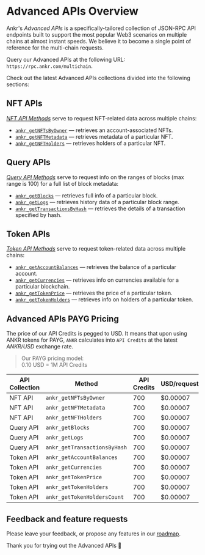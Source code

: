 # Advanced APIs Overview

Ankr's *Advanced APIs* is a specifically-tailored collection of JSON-RPC API endpoints built to support the most popular Web3 scenarios on multiple chains at almost instant speeds. We believe it to become a single point of reference for the multi-chain requests.

Query our Advanced APIs at the following URL: `https://rpc.ankr.com/multichain`.

Check out the latest Advanced APIs collections divided into the following sections:

[//]: # (in [Postman]&#40;https://documenter.getpostman.com/view/19024547/UVsEVUGQ&#41; and look through the Advanced API docs)

## NFT APIs

[_NFT API Methods_](/build/products/advanced-api-sdk/nft-methods/) serve to request NFT-related data across multiple chains:

  * [`ankr_getNFTsByOwner`](/build/products/advanced-api-sdk/nft-methods/#ankr_getnftsbyowner) — retrieves an account-associated NFTs.
  * [`ankr_getNFTMetadata`](/build/products/advanced-api-sdk/nft-methods/#ankr_getnftmetadata) — retrieves metadata of a particular NFT.
  * [`ankr_getNFTHolders`](/build/products/advanced-api-sdk/nft-methods/#ankr_getnftholders) — retrieves holders of a particular NFT.

## Query APIs

[_Query API Methods_](/build/products/advanced-api-sdk/query-methods/) serve to request info on the ranges of blocks (max range is 100) for a full list of block metadata:

  * [`ankr_getBlocks`](/build/products/advanced-api-sdk/query-methods/#ankr_getblocks) — retrieves full info of a particular block.
  * [`ankr_getLogs`](/build/products/advanced-api-sdk/query-methods/#ankr_getlogs) — retrieves history data of a particular block range.
  * [`ankr_getTransactionsByHash`](/build/products/advanced-api-sdk/query-methods/#ankr_gettransactionsbyhash) — retrieves the details of a transaction specified by hash.

## Token APIs

[_Token API Methods_](/build/products/advanced-api-sdk/token-methods/) serve to request token-related data across multiple chains:

  * [`ankr_getAccountBalances`](/build/products/advanced-api-sdk/token-methods/#ankr_getaccountbalances) — retrieves the balance of a particular account.
  * [`ankr_getCurrencies`](/build/products/advanced-api-sdk/token-methods/#ankr_getcurrencies) — retrieves info on currencies available for a particular blockchain.
  * [`ankr_getTokenPrice`](/build/products/advanced-api-sdk/token-methods/#ankr_gettokenprice) — retrieves the price of a particular token.
  * [`ankr_getTokenHolders`](/build/products/advanced-api-sdk/token-methods/#ankr_gettokenholders) — retrieves info on holders of a particular token.

## Advanced APIs PAYG Pricing

The price of our API Credits is pegged to USD. It means that upon using ANKR tokens for PAYG, `ANKR` calculates into `API Credits` at the latest _ANKR/USD_ exchange rate.

> Our PAYG pricing model:  
> 0.10 USD = 1M API Credits  

| API Collection  | Method                       | API Credits | USD/request  |
|-----------------|------------------------------|-------------|--------------|
| NFT API         | `ankr_getNFTsByOwner`        | 700         | $0.00007     |
| NFT API         | `ankr_getNFTMetadata`        | 700         | $0.00007     |
| NFT API         | `ankr_getNFTHolders`         | 700         | $0.00007     |
| Query API       | `ankr_getBlocks`             | 700         | $0.00007     |
| Query API       | `ankr_getLogs`               | 700         | $0.00007     |
| Query API       | `ankr_getTransactionsByHash` | 700         | $0.00007     |
| Token API       | `ankr_getAccountBalances`    | 700         | $0.00007     |
| Token API       | `ankr_getCurrencies`         | 700         | $0.00007     |
| Token API       | `ankr_getTokenPrice`         | 700         | $0.00007     |
| Token API       | `ankr_getTokenHolders`       | 700         | $0.00007     |
| Token API       | `ankr_getTokenHoldersCount`  | 700         | $0.00007     |

## Feedback and feature requests

Please leave your feedback, or propose any features in our [roadmap](https://roadmap.ankr.com/b/feature-requests/).

Thank you for trying out the Advanced APIs 🙌
